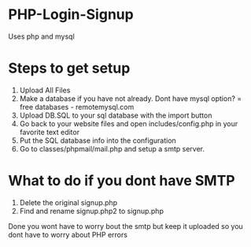 # PHP-Login-Signup
Uses php and mysql

# Steps to get setup
1. Upload All Files
2. Make a database if you have not already. Dont have mysql option? = free databases - remotemysql.com
3. Upload DB.SQL to your sql database with the import button
4. Go back to your website files and open includes/config.php in your favorite text editor
5. Put the SQL database info into the configuration
6. Go to classes/phpmail/mail.php and setup a smtp server.


# What to do if you dont have SMTP

1. Delete the original signup.php
2. Find and rename signup.php2 to signup.php

Done you wont have to worry bout the smtp but keep it uploaded so you dont have to worry about PHP errors
